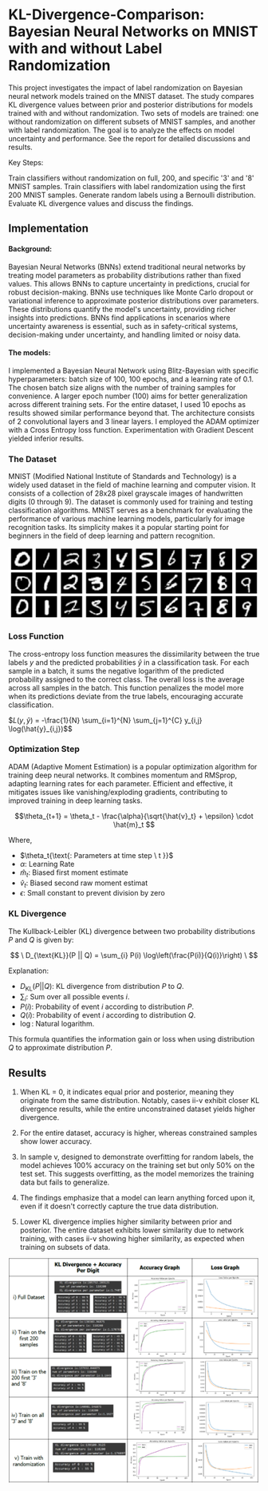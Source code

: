 
# KL-Divergence-Comparison: Bayesian Neural Networks on MNIST with and without Label Randomization

This project investigates the impact of label randomization on Bayesian neural network models trained on the MNIST dataset. The study compares KL divergence values between prior and posterior distributions for models trained with and without randomization. Two sets of models are trained: one without randomization on different subsets of MNIST samples, and another with label randomization. The goal is to analyze the effects on model uncertainty and performance. See the report for detailed discussions and results.

Key Steps:

Train classifiers without randomization on full, 200, and specific '3' and '8' MNIST samples.
Train classifiers with label randomization using the first 200 MNIST samples.
Generate random labels using a Bernoulli distribution.
Evaluate KL divergence values and discuss the findings.
## Implementation

#### Background: 
Bayesian Neural Networks (BNNs) extend traditional neural networks by treating model parameters as probability distributions rather than fixed values. This allows BNNs to capture uncertainty in predictions, crucial for robust decision-making. BNNs use techniques like Monte Carlo dropout or variational inference to approximate posterior distributions over parameters. These distributions quantify the model's uncertainty, providing richer insights into predictions. BNNs find applications in scenarios where uncertainty awareness is essential, such as in safety-critical systems, decision-making under uncertainty, and handling limited or noisy data.

#### The models:

I implemented a Bayesian Neural Network using Blitz-Bayesian with specific hyperparameters: batch size of 100, 100 epochs, and a learning rate of 0.1. The chosen batch size aligns with the number of training samples for convenience. A larger epoch number (100) aims for better generalization across different training sets. For the entire dataset, I used 10 epochs as results showed similar performance beyond that. The architecture consists of 2 convolutional layers and 3 linear layers. I employed the ADAM optimizer with a Cross Entropy loss function. Experimentation with Gradient Descent yielded inferior results.

### The Dataset

MNIST (Modified National Institute of Standards and Technology) is a widely used dataset in the field of machine learning and computer vision. It consists of a collection of 28x28 pixel grayscale images of handwritten digits (0 through 9). The dataset is commonly used for training and testing classification algorithms. MNIST serves as a benchmark for evaluating the performance of various machine learning models, particularly for image recognition tasks. Its simplicity makes it a popular starting point for beginners in the field of deep learning and pattern recognition.

![](images/mnist_data.png)

### Loss Function

The cross-entropy loss function measures the dissimilarity between the true labels $y$ and the predicted probabilities $\hat {y}$ in a classification task. For each sample in a batch, it sums the negative logarithm of the predicted probability assigned to the correct class. The overall loss is the average across all samples in the batch. This function penalizes the model more when its predictions deviate from the true labels, encouraging accurate classification.

$$L(y, \hat {y})$ = -\frac{1}{N} \sum_{i=1}^{N} \sum_{j=1}^{C} y_{i,j} \log(\hat{y}_{i,j})$$

### Optimization Step

ADAM (Adaptive Moment Estimation) is a popular optimization algorithm for training deep neural networks. It combines momentum and RMSprop, adapting learning rates for each parameter. Efficient and effective, it mitigates issues like vanishing/exploding gradients, contributing to improved training in deep learning tasks.

$$\theta_{t+1} = \theta_t - \frac{\alpha}{\sqrt{\hat{v}_t} + \epsilon} \cdot \hat{m}_t $$

Where,

- $\theta_t{\text{: Parameters at time step \ t \}}$
- $\alpha{\text{: Learning Rate}}$
- $\hat{m}_t{\text{: Biased first moment estimate}}$
- $\hat{v}_t{\text{: Biased second raw moment estimat}}$
- $\epsilon{\text{: Small constant to prevent division by zero}}$


### KL Divergence

The Kullback-Leibler (KL) divergence between two probability distributions $P$ and $Q$ is given by:

$$ \ D_{\text{KL}}(P || Q) = \sum_{i} P(i) \log\left(\frac{P(i)}{Q(i)}\right) \ $$

Explanation:
- $D_{\text{KL}}(P || Q)$: KL divergence from distribution $P$ to $Q$.
- $\sum_{i}$: Sum over all possible events $i$.
- $P(i)$: Probability of event $i$ according to distribution $P$.
- $Q(i)$: Probability of event $i$ according to distribution $Q$.
- $\log$: Natural logarithm.

This formula quantifies the information gain or loss when using distribution $Q$ to approximate distribution $P$. 


## Results

1) When KL = 0, it indicates equal prior and posterior, meaning they originate from the same distribution. Notably, cases ii-v exhibit closer KL divergence results, while the entire unconstrained dataset yields higher divergence.

2) For the entire dataset, accuracy is higher, whereas constrained samples show lower accuracy.

3) In sample v, designed to demonstrate overfitting for random labels, the model achieves 100% accuracy on the training set but only 50% on the test set. This suggests overfitting, as the model memorizes the training data but fails to generalize.

4) The findings emphasize that a model can learn anything forced upon it, even if it doesn't correctly capture the true data distribution.

5) Lower KL divergence implies higher similarity between prior and posterior. The entire dataset exhibits lower similarity due to network training, with cases ii-v showing higher similarity, as expected when training on subsets of data.

![](images/results.png)
